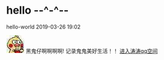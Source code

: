 # hello --^-^--

hello-world 2019-03-26 19:02

![img](https://github.com/weizhi-unknown/hello-world/blob/master/img/imgTest1/5cd62813632762d0a990bda2acec08fa513dc638.jpg)
黑鬼仔啊啊啊啊!
记录鬼鬼美好生活！！
[进入涛涛qq空间](https://user.qzone.qq.com/1580743998?source=namecardhoverqzone)
